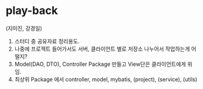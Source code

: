 # play-back
(지미진, 강경일)
1. 스터디 중 공유자료 정리용도.
2. 나중에 프로젝트 들어가서도 서버, 클라이언트 별로 저장소 나누어서 작업하는게 어떨지?
3. Model(DAO, DTO), Controller Package 만들고 View단은 클라이언트에게 위임.
4. 최상위 Package 에서 controller, model, mybatis, (project), (service), (utils)

